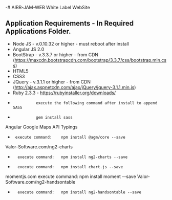 -# AIRR-JAM-WEB
White Label WebSite
## Application Requirements - In Required Applications Folder.
-	Node JS - v.0.10.32 or higher - must reboot after install
-	Angular JS 2.0
-	BootStrap - v.3.3.7 or higher - from CDN (https://maxcdn.bootstrapcdn.com/bootstrap/3.3.7/css/bootstrap.min.css)
-	HTML5
-	CSS3	
-	JQuery - v.3.1.1 or higher - from CDN (http://ajax.aspnetcdn.com/ajax/jQuery/jquery-3.1.1.min.js)
- Ruby 2.3.3 - https://rubyinstaller.org/downloads/
-               execute the following command after install to append SASS  
-               gem install sass  

Angular Google Maps API Typings
-      execute command:    npm install @agm/core --save
Valor-Software.com/ng2-charts
-		execute command:   npm install ng2-charts --save
-		execute command:   npm install chart.js --save
momentjs.com
		execute command:   npm install moment --save
Valor-Software.com/ng2-handsontable
-		execute command:   npm install ng2-handsontable --save


